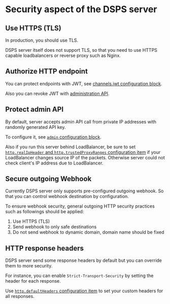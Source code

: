 # Security aspect of the DSPS server

## Use HTTPS (TLS)

In production, you should use TLS.

DSPS server itself does not support TLS, so that you need to use HTTPS capable loadbalancers or reverse proxy such as Nginx.

## Authorize HTTP endpoint

You can protect endpoints with JWT, see [channels.jwt configuration block](./config.md#jwt).

Also you can revoke JWT with [administration API](./interface/admin/revoke_jwt.md).

## Protect admin API

By default, server accepts admin API call from private IP addresses with randomly generated API key.

To configure it, see [`admin` configuration block](./config.md#admin).

Also if you run this server behind LoadBalancer, be sure to set [`http.realIpHeader`  and `http.trustedProxyRanges` configuration item](./config.md#ipheader) if your LoadBalancer changes source IP of the packets.
Otherwise server could not check client's IP address due to LoadBalancer.

## Secure outgoing Webhook

Currently DSPS server only supports pre-configured outgoing webhook. So that you can control webhook destination by configuration.

To ensure webhook security, general outgoing HTTP security practices such as followings should be applied:

1. Use HTTPS (TLS)
2. Send webhook to only safe destinations
3. Do not send webhook to dynamic domain, domain name should be fixed

## HTTP response headers

DSPS server send some response headers by default but you can override them to more security.

For instance, you can enable `Strict-Transport-Security` by setting the header for each response.

Use [`http.defaultHeaders` configuration item](./config.md#defaultHeaders) to set your custom headers for all responses.
